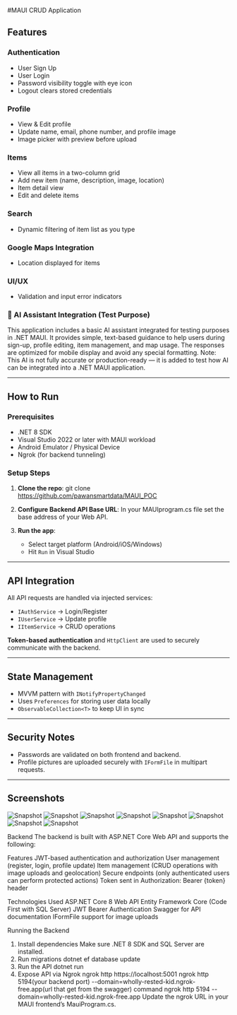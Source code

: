 #MAUI CRUD Application
 
##  Features
 
###  Authentication
- User Sign Up
- User Login
- Password visibility toggle with eye icon
- Logout clears stored credentials
 
###  Profile
- View & Edit profile
- Update name, email, phone number, and profile image
- Image picker with preview before upload
 
###  Items
- View all items in a two-column grid
- Add new item (name, description, image, location)
- Item detail view
- Edit and delete items
 
###  Search
- Dynamic filtering of item list as you type
 
###  Google Maps Integration
- Location displayed for items
 
###  UI/UX
- Validation and input error indicators

### 🤖 AI Assistant Integration (Test Purpose)
This application includes a basic AI assistant integrated for testing purposes in .NET MAUI. It provides simple, text-based guidance to help users during sign-up, profile editing, item management, and map usage. The responses are optimized for mobile display and avoid any special formatting.
Note: This AI is not fully accurate or production-ready — it is added to test how AI can be integrated into a .NET MAUI application.
 
---
 
##  How to Run
 
###  Prerequisites
- .NET 8 SDK
- Visual Studio 2022 or later with MAUI workload
- Android Emulator / Physical Device
- Ngrok (for backend tunneling)
 
###  Setup Steps
 
1. **Clone the repo**:
    git clone https://github.com/pawansmartdata/MAUI_POC

 
2. **Configure Backend API Base URL**:
    In your MAUIprogram.cs file set the base address of your Web API.
 
3. **Run the app**:
    - Select target platform (Android/iOS/Windows)
    - Hit `Run` in Visual Studio
 
---
 
##  API Integration
 
All API requests are handled via injected services:
- `IAuthService` → Login/Register
- `IUserService` → Update profile
- `IItemService` → CRUD operations
 
**Token-based authentication** and `HttpClient` are used to securely communicate with the backend.
 
---
 
##  State Management
 
- MVVM pattern with `INotifyPropertyChanged`
- Uses `Preferences` for storing user data locally
- `ObservableCollection<T>` to keep UI in sync
 
---
 
##  Security Notes
 
- Passwords are validated on both frontend and backend.
- Profile pictures are uploaded securely with `IFormFile` in multipart requests.
 
---
 
##  Screenshots
![Snapshot](Snapshots/Image1.jpeg)
![Snapshot](Snapshots/Image2.jpeg)
![Snapshot](Snapshots/Image3.jpeg)
![Snapshot](Snapshots/Image4.jpeg)
![Snapshot](Snapshots/Image5.jpeg)
![Snapshot](Snapshots/Image6.jpeg)
![Snapshot](Snapshots/Image7.jpeg)
![Snapshot](Snapshots/Image8.jpeg)

Backend
The backend is built with ASP.NET Core Web API and supports the following:

Features
JWT-based authentication and authorization
User management (register, login, profile update)
Item management (CRUD operations with image uploads and geolocation)
Secure endpoints (only authenticated users can perform protected actions)
Token sent in Authorization: Bearer {token} header

Technologies Used
ASP.NET Core 8 Web API
Entity Framework Core (Code First with SQL Server)
JWT Bearer Authentication
Swagger for API documentation
IFormFile support for image uploads

Running the Backend
1. Install dependencies
Make sure .NET 8 SDK and SQL Server are installed.
2. Run migrations
dotnet ef database update
3. Run the API
dotnet run
4. Expose API via Ngrok
ngrok http https://localhost:5001
ngrok http 5194(your backend port) --domain=wholly-rested-kid.ngrok-free.app(url that get from the swagger)
command ngrok http 5194 --domain=wholly-rested-kid.ngrok-free.app
Update the ngrok URL in your MAUI frontend’s MauiProgram.cs.